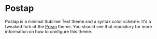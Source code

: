 # Postap

Postap is a minimal Sublime Text theme and a syntax color scheme. It's a tweaked fork of the [Preap](https://github.com/equinusocio/preap) theme. You should see that repository for more information on how to configure this theme.
